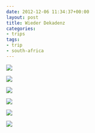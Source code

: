 ```yaml
---
date: 2012-12-06 11:34:37+00:00
layout: post
title: Wieder Dekadenz
categories:
- trips
tags:
- trip
- south-africa
---
```


[![](http://clemi.ag3r.at/wp-content/uploads/2012/12/wpid-Photo-06.12.2012-0956.jpg)](http://clemi.ag3r.at/wp-content/uploads/2012/12/wpid-Photo-06.12.2012-0956.jpg)





<!-- more -->

[![](http://clemi.ag3r.at/wp-content/uploads/2012/12/wpid-Photo-06.12.2012-0850.jpg)](http://clemi.ag3r.at/wp-content/uploads/2012/12/wpid-Photo-06.12.2012-0850.jpg)





[![](http://clemi.ag3r.at/wp-content/uploads/2012/12/wpid-Photo-06.12.2012-1043.jpg)](http://clemi.ag3r.at/wp-content/uploads/2012/12/wpid-Photo-06.12.2012-1043.jpg)





[![](http://clemi.ag3r.at/wp-content/uploads/2012/12/wpid-Photo-06.12.2012-1048.jpg)](http://clemi.ag3r.at/wp-content/uploads/2012/12/wpid-Photo-06.12.2012-1048.jpg)





[![](http://clemi.ag3r.at/wp-content/uploads/2012/12/wpid-Photo-06.12.2012-1058.jpg)](http://clemi.ag3r.at/wp-content/uploads/2012/12/wpid-Photo-06.12.2012-1058.jpg)





[![](http://clemi.ag3r.at/wp-content/uploads/2012/12/wpid-Photo-06.12.2012-11291.jpg)](http://clemi.ag3r.at/wp-content/uploads/2012/12/wpid-Photo-06.12.2012-11291.jpg)






